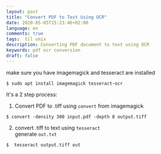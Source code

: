 ```yaml
---
layout: post
title: "Convert PDF to Text Using OCR"
date: 2020-05-05T15:23:46+02:00
language: en
comments: true
tags:  til unix
description: Converting PDF document to text using OCR
keywords: pdf ocr conversion
draft: false
---
```

make sure you have imagemagick and tesseract are installed
```
$ sudo apt install imagemagick tesseract-ocr
```

It's a 2 step process:

1. Convert PDF to .tiff using `convert` from imagemagick
```
$ convert -density 300 input.pdf -depth 8 output.tiff
```
2. convert .tiff to text using `tesseract`  
  generate `out.txt`
```
$  tesseract output.tiff out 
```



